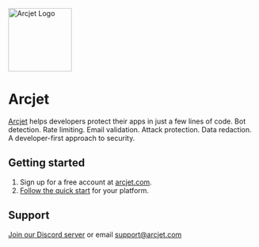 <a href="https://arcjet.com" target="_arcjet-home">
  <picture>
    <source media="(prefers-color-scheme: dark)" srcset="https://arcjet.com/logo/arcjet-dark-lockup-voyage-horizontal.svg">
    <img src="https://arcjet.com/logo/arcjet-light-lockup-voyage-horizontal.svg" alt="Arcjet Logo" height="128" width="auto">
  </picture>
</a>

# Arcjet

[Arcjet][arcjet]  helps developers protect their apps in just a few lines 
of code. Bot detection. Rate limiting. Email validation. Attack protection. 
Data redaction. A developer-first approach to security.

## Getting started

1. Sign up for a free account at [arcjet.com][arcjet].
2. [Follow the quick start][quick-start] for your platform.

[arcjet]: https://arcjet.com
[quick-start]: https://docs.arcjet.com/get-started

## Support

[Join our Discord server](https://arcjet.com/discord) or email
<support@arcjet.com>

